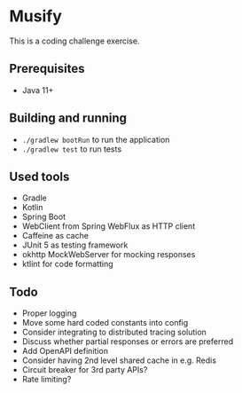 # Musify

This is a coding challenge exercise.

## Prerequisites
- Java 11+

## Building and running
- `./gradlew bootRun` to run the application
- `./gradlew test` to run tests

## Used tools
- Gradle
- Kotlin
- Spring Boot
- WebClient from Spring WebFlux as HTTP client
- Caffeine as cache
- JUnit 5 as testing framework
- okhttp MockWebServer for mocking responses
- ktlint for code formatting

## Todo
- Proper logging
- Move some hard coded constants into config
- Consider integrating to distributed tracing solution
- Discuss whether partial responses or errors are preferred
- Add OpenAPI definition
- Consider having 2nd level shared cache in e.g. Redis
- Circuit breaker for 3rd party APIs?
- Rate limiting?
